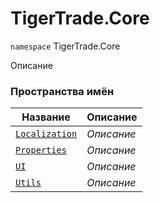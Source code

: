 
# TigerTrade.Core

`namespace` TigerTrade.Core

Описание


### Пространства имён
| Название | Описание |
| --- | --- |
| [`Localization`](./TigerTrade.Core/Localization.md) | *Описание* |
| [`Properties`](./TigerTrade.Core/Properties.md) | *Описание* |
| [`UI`](./TigerTrade.Core/UI.md) | *Описание* |
| [`Utils`](./TigerTrade.Core/Utils.md) | *Описание* |
